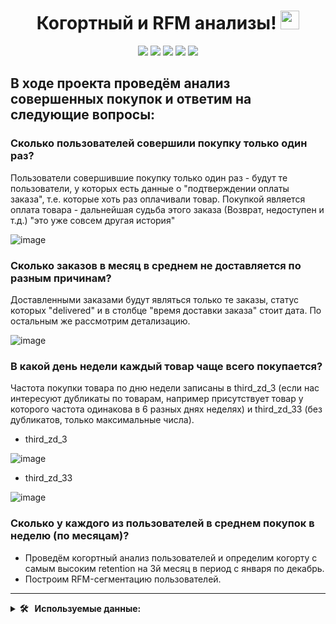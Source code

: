 <div align='center'>
<h1>
  Когортный и RFM анализы!
  <img src="https://media.giphy.com/media/hvRJCLFzcasrR4ia7z/giphy.gif" width="30px"/>
</h1>
</div>
<div align='center'>
   <img src="https://img.shields.io/badge/Python-%23AFEEEE?style=for-the-badge&logo=Python&logoColor=yellow"/>
   <img src="https://img.shields.io/badge/pandas-%23AFEEEE?style=for-the-badge&logo=pandas&logoColor=white"/>
   <img src="https://img.shields.io/badge/Seaborn-%23AFEEEE?style=for-the-badge&logo=Seaborn"/>
   <img src="https://img.shields.io/badge/matplotlib-%23AFEEEE?style=for-the-badge&logo=matplotlib&logoColor=white"/>
   <img src="https://img.shields.io/badge/numpy%20-%23AFEEEE?style=for-the-badge&logo=numpy%20&logoColor=white"/>
</div>

## В ходе проекта проведём анализ совершенных покупок и ответим на следующие вопросы:

### Сколько пользователей совершили покупку только один раз?

Пользователи совершившие покупку только один раз - будут те пользователи, у которых есть данные о "подтверждении оплаты заказа", т.е. которые хоть раз оплачивали товар. Покупкой является оплата товара - дальнейшая судьба этого заказа (Возврат, недоступен и т.д.) "это уже совсем другая история"

  ![image](https://github.com/KinderDs/Example/assets/163444205/86e669b7-3378-4f7b-906f-8478cc6409f9)

### Сколько заказов в месяц в среднем не доставляется по разным причинам?
  
Доставленными заказами будут являться только те заказы, статус которых "delivered" и в столбце "время доставки заказа" стоит дата. По остальным же рассмотрим детализацию.

![image](https://github.com/KinderDs/Example/assets/163444205/7637da47-8f24-4748-abb3-78c150f6eb8b)
  
### В какой день недели каждый товар чаще всего покупается?

Частота покупки товара по дню недели записаны в third_zd_3 (если нас интересуют дубликаты по товарам, например присутствует товар у которого частота одинакова в 6 разных днях неделях) и third_zd_33 (без дубликатов, только максимальные числа).

*  third_zd_3
  
  ![image](https://github.com/KinderDs/Example/assets/163444205/de6cd185-c2a9-4c79-83c0-1f1d5acc51a0)

*  third_zd_33

![image](https://github.com/KinderDs/Example/assets/163444205/fe3e8dcd-6716-4633-93d7-e106a59e3435)


### Сколько у каждого из пользователей в среднем покупок в неделю (по месяцам)?

*  Проведём когортный анализ пользователей и определим когорту с самым высоким retention на 3й месяц в период с января по декабрь.
*  Построим RFM-сегментацию пользователей.

---

<details>
  <summary><b> 🛠 &nbsp;&nbsp;Используемые данные:&nbsp;</b></summary>
  <br/> 
<div>
<details>
  <summary><b>&nbsp;&nbsp;olist_customers_datase.csv — таблица с уникальными идентификаторами пользователей&nbsp;</b></summary>
  
* customer_id — позаказный идентификатор пользователя

* customer_unique_id —  уникальный идентификатор пользователя  (аналог номера паспорта)

*  customer_zip_code_prefix —  почтовый индекс пользователя

*  customer_city —  город доставки пользователя

*  customer_state —  штат доставки пользователя


</details>


<details>
  <summary><b>&nbsp;&nbsp;olist_orders_dataset.csv —  таблица заказов&nbsp;</b></summary>
  
*  order_id —  уникальный идентификатор заказа (номер чека)

*  customer_id —  позаказный идентификатор пользователя
  
*  order_status —  статус заказа
  
*  order_purchase_timestamp —  время создания заказа
  
*  order_approved_at —  время подтверждения оплаты заказа
  
*  order_delivered_carrier_date —  время передачи заказа в логистическую службу
  
*  order_delivered_customer_date —  время доставки заказа
  
*  order_estimated_delivery_date —  обещанная дата доставки

</details>

<details>
  <summary><b>&nbsp;&nbsp;olist_order_items_dataset.csv —  товарные позиции, входящие в заказы&nbsp;</b></summary>
  
*  order_id —  уникальный идентификатор заказа (номер чека)
  
*  order_item_id —  идентификатор товара внутри одного заказа
   
*  product_id —  ид товара (аналог штрихкода)
   
*  seller_id — ид производителя товара
   
*  shipping_limit_date —  максимальная дата доставки продавцом для передачи заказа партнеру по логистике
   
*  price —  цена за единицу товара
  
*  freight_value —  вес товара
</details>
</div>
</details>
